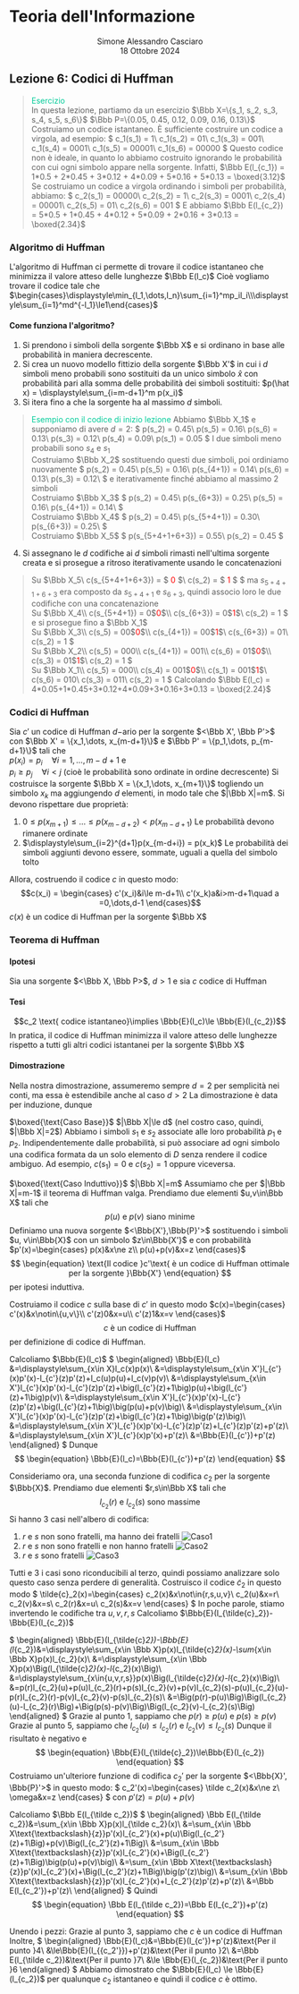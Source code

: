 # Teoria dell'Informazione
<html>
    <div align=center>
    Simone Alessandro Casciaro<br>
    18 Ottobre 2024
    </div>
</html>

## Lezione 6: Codici di Huffman
> <font color=#00CC99>Esercizio</font><br>
In questa lezione, partiamo da un esercizio
$\Bbb X=\{s_1, s_2, s_3, s_4, s_5, s_6\}$
$\Bbb P=\{0.05, 0.45, 0.12, 0.09, 0.16, 0.13\}$
Costruiamo un codice istantaneo.
È sufficiente costruire un codice a virgola, ad esempio:
$
c_1(s_1) = 1\\
c_1(s_2) = 01\\
c_1(s_3) = 001\\
c_1(s_4) = 0001\\
c_1(s_5) = 00001\\
c_1(s_6) = 00000
$
Questo codice non è ideale, in quanto lo abbiamo costruito ignorando le probabilità con cui ogni simbolo appare nella sorgente.
Infatti, $\Bbb E(l_{c_1}) = 1*0.5 + 2*0.45 + 3*0.12 + 4*0.09 + 5*0.16 + 5*0.13 = \boxed{3.12}$<br>
Se costruiamo un codice a virgola ordinando i simboli per probabilità, abbiamo:
$
c_2(s_1) = 00000\\
c_2(s_2) = 1\\
c_2(s_3) = 0001\\
c_2(s_4) = 00001\\
c_2(s_5) = 01\\
c_2(s_6) = 001
$
E abbiamo $\Bbb E(l_{c_2}) = 5*0.5 + 1*0.45 + 4*0.12 + 5*0.09 + 2*0.16 + 3*0.13 = \boxed{2.34}$

### Algoritmo di Huffman
L'algoritmo di Huffman ci permette di trovare il codice istantaneo che minimizza il valore atteso delle lunghezze $\Bbb E(l_c)$
Cioè vogliamo trovare il codice tale che $\begin{cases}\displaystyle\min_{l_1,\dots,l_n}\sum_{i=1}^mp_il_i\\\displaystyle\sum_{i=1}^md^{-l_1}\le1\end{cases}$
#### Come funziona l'algoritmo?
1. Si prendono i simboli della sorgente $\Bbb X$ e si ordinano in base alle probabilità in maniera decrescente.
2. Si crea un nuovo modello fittizio della sorgente $\Bbb X'$ in cui i $d$ simboli meno probabili sono sostituiti da un unico simbolo $\hat x$ con probabilità pari alla somma delle probabilità dei simboli sostituiti: $p(\hat x) = \displaystyle\sum_{i=m-d+1}^m p(x_i)$
3. Si itera fino a che la sorgente ha al massimo $d$ simboli.
> <font color=#00CC99>Esempio con il codice di inizio lezione</font>
Abbiamo $\Bbb X_1$ e supponiamo di avere $d=2$:
$
p(s_2) = 0.45\\
p(s_5) = 0.16\\
p(s_6) = 0.13\\
p(s_3) = 0.12\\
p(s_4) = 0.09\\
p(s_1) = 0.05
$
I due simboli meno probabili sono $s_4$ e $s_1$
<br>Costruiamo $\Bbb X_2$ sostituendo questi due simboli, poi ordiniamo nuovamente
$
p(s_2) = 0.45\\
p(s_5) = 0.16\\
p(s_{4+1}) = 0.14\\
p(s_6) = 0.13\\
p(s_3) = 0.12\\
$ e iterativamente finché abbiamo al massimo $2$ simboli
<br>Costruiamo $\Bbb X_3$
$
p(s_2) = 0.45\\
p(s_{6+3}) = 0.25\\
p(s_5) = 0.16\\
p(s_{4+1}) = 0.14\\
$ <br>Costruiamo $\Bbb X_4$
$
p(s_2) = 0.45\\
p(s_{5+4+1}) = 0.30\\
p(s_{6+3}) = 0.25\\
$ <br>Costruiamo $\Bbb X_5$
$
p(s_{5+4+1+6+3}) = 0.55\\
p(s_2) = 0.45
$

4. Si assegnano le $d$ codifiche ai $d$ simboli rimasti nell'ultima sorgente creata e si prosegue a ritroso iterativamente usando le concatenazioni
> Su $\Bbb X_5\\
c(s_{5+4+1+6+3}) = $ <font color=red> $0$ </font> $\\
c(s_2) = $ <font color=red> $1$ </font> $
$
ma $s_{5+4+1+6+3}$ era composto da $s_{5+4+1}$ e $s_{6+3}$, quindi associo loro le due codifiche con una concatenazione
<br>Su $\Bbb X_4\\
c(s_{5+4+1}) = 0$<font color=red>$0$</font>$\\
c(s_{6+3}) = 0$<font color=red>$1$</font>$\\
c(s_2) = 1
$
e si prosegue fino a $\Bbb X_1$
<br>Su $\Bbb X_3\\
c(s_5) = 00$<font color=red>$0$</font>$\\
c(s_{4+1}) = 00$<font color=red>$1$</font>$\\
c(s_{6+3}) = 01\\
c(s_2) = 1
$
<br>Su $\Bbb X_2\\
c(s_5) = 000\\
c(s_{4+1}) = 001\\
c(s_6) = 01$<font color=red>$0$</font>$\\
c(s_3) = 01$<font color=red>$1$</font>$\\
c(s_2) = 1
$
<br>Su $\Bbb X_1\\
c(s_5) = 000\\
c(s_4) = 001$<font color=red>$0$</font>$\\
c(s_1) = 001$<font color=red>$1$</font>$\\
c(s_6) = 010\\
c(s_3) = 011\\
c(s_2) = 1
$
Calcolando $\Bbb E(l_c) = 4*0.05+1*0.45+3*0.12+4*0.09+3*0.16+3*0.13 = \boxed{2.24}$

### Codici di Huffman
Sia $c'$ un codice di Huffman $d-$ario per la sorgente $<\Bbb X', \Bbb P'>$ con $\Bbb X' = \{x_1,\dots, x_{m-d+1}\}$ e $\Bbb P' = \{p_1,\dots, p_{m-d+1}\}$ tali che<br> $p(x_i) = p_i\quad\forall i=1,\dots,m-d+1$ e<br> $p_i\ge p_j\quad\forall i<j$ (cioè le probabilità sono ordinate in ordine decrescente)
Si costruisce la sorgente $\Bbb X = \{x_1,\dots, x_{m+1}\}$ togliendo un simbolo $x_k$ ma aggiungendo $d$ elementi, in modo tale che $|\Bbb X|=m$. Si devono rispettare due proprietà:
1. $0\le p(x_{m+1})\le\dots\le p(x_{m-d+2})< p(x_{m-d+1})$ Le probabilità devono rimanere ordinate
2. $\displaystyle\sum_{i=2}^{d+1}p(x_{m-d+i}) = p(x_k)$ Le probabilità dei simboli aggiunti devono essere, sommate, uguali a quella del simbolo tolto

Allora, costruendo il codice $c$ in questo modo:
$$c(x_i) = \begin{cases}
c'(x_i)&i\le m-d+1\\
c'(x_k)a&i>m-d+1\quad a =0,\dots,d-1
\end{cases}$$
$c(x)$ è un codice di Huffman per la sorgente $\Bbb X$

### Teorema di Huffman
#### Ipotesi
Sia una sorgente $<\Bbb X, \Bbb P>$, $d>1$ e sia $c$ codice di Huffman
#### Tesi
$$c_2 \text{ codice istantaneo}\implies \Bbb{E}(l_c)\le \Bbb{E}(l_{c_2})$$
In pratica, il codice di Huffman minimizza il valore atteso delle lunghezze rispetto a tutti gli altri codici istantanei per la sorgente $\Bbb X$
#### Dimostrazione
Nella nostra dimostrazione, assumeremo sempre $d=2$ per semplicità nei conti, ma essa è estendibile anche al caso $d>2$
La dimostrazione è data per induzione, dunque

$\boxed{\text{Caso Base}}$
$|\Bbb X|\le d$ (nel costro caso, quindi, $|\Bbb X|=2$)
Abbiamo i simboli $s_1$ e $s_2$ associate alle loro probabilità $p_1$ e $p_2$.
Indipendentemente dalle probabilità, si può associare ad ogni simbolo una codifica formata da un solo elemento di $D$ senza rendere il codice ambiguo.
Ad esempio, $c(s_1) = 0$ e $c(s_2) = 1$ oppure viceversa.

$\boxed{\text{Caso Induttivo}}$
$|\Bbb X|=m$
Assumiamo che per $|\Bbb X|=m-1$ il teorema di Huffman valga.
Prendiamo due elementi $u,v\in\Bbb X$ tali che $$
\begin{equation}
p(u)\text{ e }p(v)\text{ siano minime}
\end{equation}$$ Definiamo una nuova sorgente $<\Bbb{X'},\Bbb{P}'>$ sostituendo i simboli $u, v\in\Bbb{X}$ con un simbolo $z\in\Bbb{X'}$ e con probabilità
$p'(x)=\begin{cases}
p(x)&x\ne z\\
p(u)+p(v)&x=z
\end{cases}$
$$
\begin{equation}
\text{Il codice }c'\text{ è un codice di Huffman ottimale per la sorgente }\Bbb{X'} 
\end{equation}
$$ per ipotesi induttiva.

Costruiamo il codice $c$ sulla base di $c'$ in questo modo
$c(x)=\begin{cases}
c'(x)&x\notin\{u,v\}\\
c'(z)0&x=u\\
c'(z)1&x=v
\end{cases}$
$$
\begin{equation}
c\text{ è un codice di Huffman}
\end{equation}
$$ per definizione di codice di Huffman.

Calcoliamo $\Bbb{E}(l_c)$
$
\begin{aligned}
\Bbb{E}(l_c) &=\displaystyle\sum_{x\in X}l_c(x)p(x)\\
&=\displaystyle\sum_{x\in X'}l_{c'}(x)p'(x)-l_{c'}(z)p'(z)+l_c(u)p(u)+l_c(v)p(v)\\
&=\displaystyle\sum_{x\in X'}l_{c'}(x)p'(x)-l_{c'}(z)p'(z)+\big(l_{c'}(z)+1\big)p(u)+\big(l_{c'}(z)+1\big)p(v)\\
&=\displaystyle\sum_{x\in X'}l_{c'}(x)p'(x)-l_{c'}(z)p'(z)+\big(l_{c'}(z)+1\big)\big(p(u)+p(v)\big)\\
&=\displaystyle\sum_{x\in X'}l_{c'}(x)p'(x)-l_{c'}(z)p'(z)+\big(l_{c'}(z)+1\big)\big(p'(z)\big)\\
&=\displaystyle\sum_{x\in X'}l_{c'}(x)p'(x)-l_{c'}(z)p'(z)+l_{c'}(z)p'(z)+p'(z)\\
&=\displaystyle\sum_{x\in X'}l_{c'}(x)p'(x)+p'(z)\\
&=\Bbb{E}(l_{c'})+p'(z)
\end{aligned}
$
Dunque
$$
\begin{equation}
\Bbb{E}(l_c)=\Bbb{E}(l_{c'})+p'(z)
\end{equation}
$$

Consideriamo ora, una seconda funzione di codifica $c_2$ per la sorgente $\Bbb{X}$. Prendiamo due elementi $r,s\in\Bbb X$ tali che
$$
\begin{equation}
l_{c_2}(r)\text{ e }l_{c_2}(s)\text{ sono massime}
\end{equation}
$$ Si hanno $3$ casi nell'albero di codifica:

1. $r$ e $s$ non sono fratelli, ma hanno dei fratelli
![Caso1](/img/huffman/Caso1.png)
2. $r$ e $s$ non sono fratelli e non hanno fratelli
![Caso2](/img/huffman/Caso2.png)
3. $r$ e $s$ sono fratelli
![Caso3](/img/huffman/Caso3.png)

Tutti e 3 i casi sono riconducibili al terzo, quindi possiamo analizzare solo questo caso senza perdere di generalità.
Costruisco il codice $\tilde{c}_2$ in questo modo
$
\tilde{c}_2(x)=\begin{cases}
c_2(x)&x\not\in\{r,s,u,v\}\\
c_2(u)&x=r\\
c_2(v)&x=s\\
c_2(r)&x=u\\
c_2(s)&x=v
\end{cases}
$ In poche parole, stiamo invertendo le codifiche tra $u, v, r, s$
Calcoliamo $\Bbb{E}(l_{\tilde{c}_2})-\Bbb{E}(l_{c_2})$

$
\begin{aligned}
\Bbb{E}(l_{\tilde{c}_2})-\Bbb{E}(l_{c_2})&=\displaystyle\sum_{x\in \Bbb X}p(x)l_{\tilde{c}_2}(x)-\sum_{x\in \Bbb X}p(x)l_{c_2}(x)\\
&=\displaystyle\sum_{x\in \Bbb X}p(x)\Big(l_{\tilde{c}_2}(x)-l_{c_2}(x)\Big)\\
&=\displaystyle\sum_{x\in\{u,v,r,s\}}p(x)\Big(l_{\tilde{c}_2}(x)-l_{c_2}(x)\Big)\\
&=p(r)l_{c_2}(u)+p(u)l_{c_2}(r)+p(s)l_{c_2}(v)+p(v)l_{c_2}(s)-p(u)l_{c_2}(u)-p(r)l_{c_2}(r)-p(v)l_{c_2}(v)-p(s)l_{c_2}(s)\\
&=\Big(p(r)-p(u)\Big)\Big(l_{c_2}(u)-l_{c_2}(r)\Big)+\Big(p(s)-p(v)\Big)\Big(l_{c_2}(v)-l_{c_2}(s)\Big)
\end{aligned}
$
Grazie al punto $1$, sappiamo che $p(r) \ge p(u)$ e $p(s) \ge p(v)$
Grazie al punto $5$, sappiamo che $l_{c_2}(u)\le l_{c_2}(r)$ e $l_{c_2}(v)\le l_{c_2}(s)$
Dunque il risultato è negativo e
$$
\begin{equation}
\Bbb{E}(l_{\tilde{c}_2})\le\Bbb{E}(l_{c_2})
\end{equation}
$$
Costruiamo un'ulteriore funzione di codifica $c_{2}'$ per la sorgente $<\Bbb{X}', \Bbb{P}'>$ in questo modo:
$
c_2'(x)=\begin{cases}
\tilde c_2(x)&x\ne z\\
\omega&x=z
\end{cases}
$
con $p'(z)=p(u)+p(v)$

Calcoliamo $\Bbb E(l_{\tilde c_2})$
$
\begin{aligned}
\Bbb E(l_{\tilde c_2})&=\sum_{x\in \Bbb X}p(x)l_{\tilde c_2}(x)\\
&=\sum_{x\in \Bbb X\text{\textbackslash}\{z\}}p'(x)l_{c_2'}(x)+p(u)\Big(l_{c_2'}(z)+1\Big)+p(v)\Big(l_{c_2'}(z)+1\Big)\\
&=\sum_{x\in \Bbb X\text{\textbackslash}\{z\}}p'(x)l_{c_2'}(x)+\Big(l_{c_2'}(z)+1\Big)\big(p(u)+p(v)\big)\\
&=\sum_{x\in \Bbb X\text{\textbackslash}\{z\}}p'(x)l_{c_2'}(x)+\Big(l_{c_2'}(z)+1\Big)\big(p'(z)\big)\\
&=\sum_{x\in \Bbb X\text{\textbackslash}\{z\}}p'(x)l_{c_2'}(x)+l_{c_2'}(z)p'(z)+p'(z)\\
&=\Bbb E(l_{c_2'})+p'(z)\\
\end{aligned}
$
Quindi
$$
\begin{equation}
\Bbb E(l_{\tilde c_2})=\Bbb E(l_{c_2'})+p'(z)
\end{equation}
$$

Unendo i pezzi:
Grazie al punto $3$, sappiamo che $c$ è un codice di Huffman
Inoltre,
$
\begin{aligned}
\Bbb{E}(l_c)&=\Bbb{E}(l_{c'})+p'(z)&\text{Per il punto }4\\
&\le\Bbb{E}(l_{{c_2'}})+p'(z)&\text{Per il punto }2\\
&=\Bbb E(l_{\tilde c_2})&\text{Per il punto }7\\
&\le \Bbb{E}(l_{c_2})&\text{Per il punto }6
\end{aligned}
$
Abbiamo dimostrato che $\Bbb{E}(l_c) \le \Bbb{E}(l_{c_2})$ per qualunque $c_2$ istantaneo e quindi il codice $c$ è ottimo.